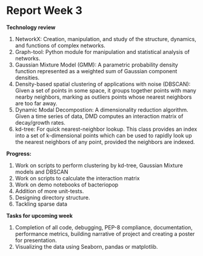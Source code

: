# Report Week 3

<b> Technology review </b>
<ol>
<li>    NetworkX: Creation, manipulation, and study of the structure, dynamics, and functions of complex networks.
<li>    Graph-tool: Python module for manipulation and statistical analysis of networks.
<li>    Gaussian Mixture Model (GMM): A parametric probability density function represented as a weighted sum of Gaussian component densities.
<li>    Density-based spatial clustering of applications with noise (DBSCAN): Given a set of points in some space, it groups together points with many nearby neighbors, marking as outliers points whose nearest neighbors are too far away.
<li>    Dynamic Modal Decompostion: A dimensionality reduction algorithm. Given a time series of data, DMD computes an interaction matrix of decay/growth rates.
<li>    kd-tree: For quick nearest-neighbor lookup. This class provides an index into a set of k-dimensional points which can be used to rapidly look up the nearest neighbors of any point, provided the neighbors are indexed.
</ol>

<b> Progress: </b>
<ol>
<li>    Work on scripts to perform clustering by kd-tree, Gaussian Mixture models and DBSCAN 
<li>    Work on scripts to calculate the interaction matrix
<li>    Work on demo notebooks of bacteriopop
<li>    Addition of more unit-tests.
<li>    Designing directory structure.
<li>    Tackling sparse data
</ol>

<b> Tasks for upcoming week </b>
<ol>
<li>  Completion of all code, debugging, PEP-8 compliance, documentation, performance metrics, building narrative of project and creating a poster for presentation.
<li>  Visualizing the data using Seaborn, pandas or matplotlib. 
</ol>
